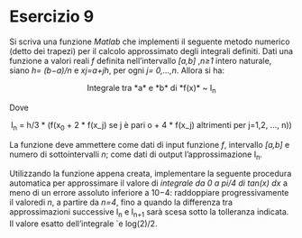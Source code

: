 # Esercizio 9

Si scriva una funzione *Matlab* che implementi il seguente metodo numerico (detto dei trapezi) per il calcolo approssimato degli integrali definiti.  Dati una funzione a valori reali *f* definita nell’intervallo *[a,b]* ,*n≥1* intero naturale, siano *h= (b−a)/n* e *xj=a+jh*, per ogni *j= 0,...,n*.  Allora si ha:

<center>
Integrale tra *a* e *b* di *f(x)* ~ I<sub>n</sub>
</center>

Dove

<center>
    I<sub>n</sub> = h/3 * (f(x<sub>0</sub> + 2 * f(x_j) se j è pari o + 4 * f(x_j) altrimenti per j=1,2, ..., n))
</center>

La funzione deve ammettere come dati di input funzione *f*,  intervallo *[a,b]* e numero di sottointervalli *n*; come dati di output l’approssimazione I<sub>n</sub>.

Utilizzando la funzione appena creata, implementare la seguente procedura automatica per approssimare il valore di *integrale da 0 a pi/4 di tan(x) dx* a meno di un errore assoluto inferiore a 10−4: raddoppiare progressivamente il valoredi *n*, a partire da *n=4*, fino a quando la differenza tra approssimazioni successive I<sub>n</sub> e I<sub>n+1</sub> sarà scesa sotto la tolleranza indicata. Il valore esatto dell’integrale `e log(2)/2.